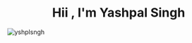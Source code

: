 <h1 align="center"><b>Hii , I'm Yashpal Singh </b></h1>
<p align="left"> <img src="https://komarev.com/ghpvc/?username=yshplsngh&label=Profile%20views&color=0e75b6&style=flat" alt="yshplsngh" /> </p>
